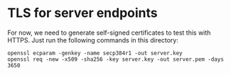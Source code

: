# TLS for server endpoints
For now, we need to generate self-signed certificates to test this with HTTPS.
Just run the following commands in this directory:
```
openssl ecparam -genkey -name secp384r1 -out server.key
openssl req -new -x509 -sha256 -key server.key -out server.pem -days 3650

```
